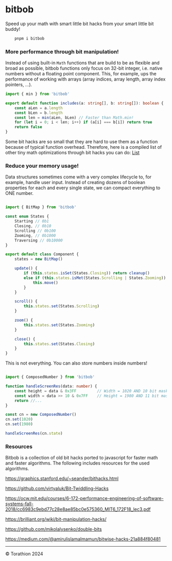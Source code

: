 # bitbob

Speed up your math with smart little bit hacks from your smart little bit buddy!

```powershell
    pnpm i bitbob
```

### More performance through bit manipulation!

Instead of using built-in `Math` functions that are build to be as flexible and broad as possible, bitbob functions only focus on 32-bit integer, i.e. native numbers without a floating point component. This, for example, ups the performance of working with arrays (array indices, array length, array index pointers, ...).

```typescript
import { min } from 'bitbob'

export default function includes(a: string[], b: string[]): boolean {
    const aLen = a.length
    const bLen = b.length
    const len = min(aLen, bLen) // Faster than Math.min!
    for (let i = 0; i < len; i++) if (a[i] === b[i]) return true
    return false
}
```

Some bit hacks are so small that they are hard to use them as a function because of typical function overhead. Therefore, here is a compiled list of other tiny math optimizations through bit hacks you can do: [List](https://github.com/Torathion/bitbob/docs/more-bit-tricks.md)

### Reduce your memory usage!

Data structures sometimes come with a very complex lifecycle to, for example, handle user input. Instead of creating dozens of boolean properties for each and every single state, we can compact everything to ONE number.

```typescript

import { BitMap } from 'bitbob'

const enum States {
    Starting // 0b1
    Closing, // 0b10
    Scrolling // 0b100
    Zooming, // 0b1000
    Traversing // 0b10000
}

export default class Component {
    states = new BitMap()

    update() {
        if (this.states.isSet(States.Closing)) return cleanup()
        else if (this.states.isMet(States.Scrolling | States.Zooming)) { // = 12 = 1100
            this.move()
        } 
    }

    scroll() {
        this.states.set(States.Scrolling)
    }

    zoom() {
        this.states.set(States.Zooming)
    }

    close() {
        this.states.set(States.Closing)
    }
}

```

This is not everything. You can also store numbers inside numbers!

```typescript

import { ComposedNumber } from 'bitbob'

function handleScreenRes(data: number) {
    const height = data & 0x3FF         // Width = 1020 AND 10 bit mask
    const width = data >> 10 & 0x7FF    // Height = 1980 AND 11 bit mask plus shift to right from previous number
    return //...
}

const cn = new ComposedNumber()
cn.set(1020)
cn.set(1980)

handleScreenRes(cn.state)
```

### Resources

Bitbob is a collection of old bit hacks ported to javascript for faster math and faster algorithms. The following includes resources for the used algorithms.

https://graphics.stanford.edu/~seander/bithacks.html

https://github.com/virtyaluk/Bit-Twiddling-Hacks

https://ocw.mit.edu/courses/6-172-performance-engineering-of-software-systems-fall-2018/cc6983c9ebd77c28e8ae85bc0e575360_MIT6_172F18_lec3.pdf

https://brilliant.org/wiki/bit-manipulation-hacks/

https://github.com/mikolalysenko/double-bits

https://medium.com/@amirulislamalmamun/bitwise-hacks-21a884f80481

---

© Torathion 2024
